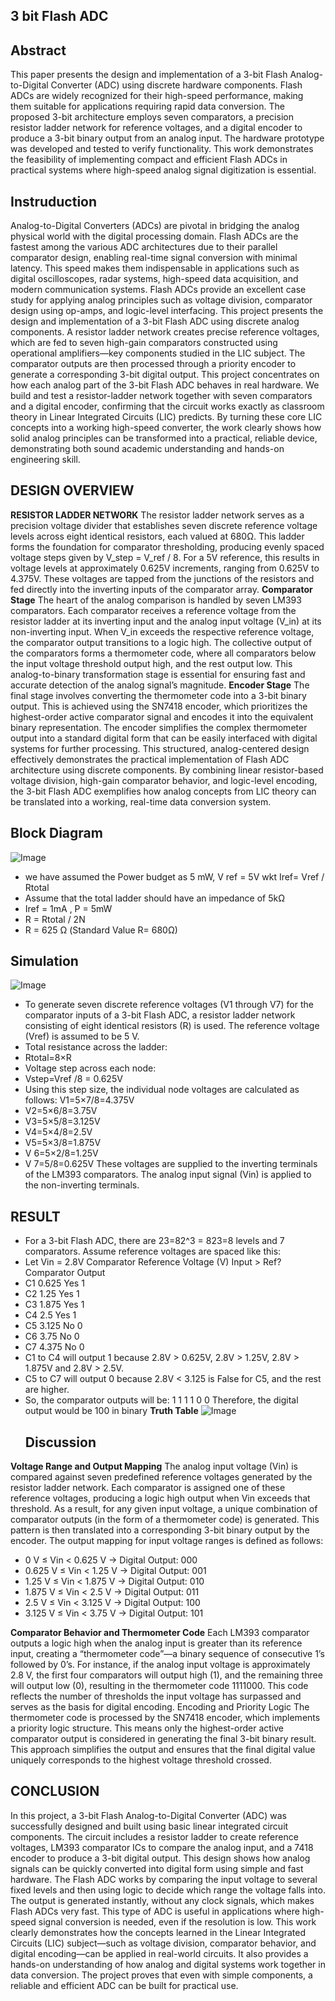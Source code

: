 ## 3 bit Flash ADC

## Abstract
This paper presents the design and implementation of a 3-bit Flash Analog-to-Digital Converter (ADC) using discrete hardware components. Flash ADCs are widely recognized for their high-speed performance, making them suitable for applications requiring rapid data conversion. The proposed 3-bit architecture employs seven comparators, a precision resistor ladder network for reference voltages, and a digital encoder to produce a 3-bit binary output from an analog input. The hardware prototype was developed and tested to verify functionality.  This work demonstrates the feasibility of implementing compact and efficient Flash ADCs in practical systems where high-speed analog signal digitization is essential.


## Instruduction
Analog-to-Digital Converters (ADCs) are pivotal in bridging the analog physical world with the digital processing domain. Flash ADCs are the fastest among the various ADC architectures due to their parallel comparator design, enabling real-time signal conversion with minimal latency. This speed makes them indispensable in applications such as digital oscilloscopes, radar systems, high-speed data acquisition, and modern communication systems.
Flash ADCs provide an excellent case study for applying analog principles such as voltage division, comparator design using op-amps, and logic-level interfacing. This project presents the design and implementation of a 3-bit Flash ADC using discrete analog components. A resistor ladder network creates precise reference voltages, which are fed to seven high-gain comparators constructed using operational amplifiers—key components studied in the LIC subject. The comparator outputs are then processed through a priority encoder to generate a corresponding 3-bit digital output.
This project concentrates on how each analog part of the 3-bit Flash ADC behaves in real hardware. We build and test a resistor-ladder network together with seven comparators and a digital encoder, confirming that the circuit works exactly as classroom theory in Linear Integrated Circuits (LIC) predicts. By turning these core LIC concepts into a working high-speed converter, the work clearly shows how solid analog principles can be transformed into a practical, reliable device, demonstrating both sound academic understanding and hands-on engineering skill.


## 	DESIGN OVERVIEW


**RESISTOR LADDER NETWORK**
The resistor ladder network serves as a precision voltage divider that establishes seven discrete reference voltage levels across eight identical resistors, each valued at 680Ω. This ladder forms the foundation for comparator thresholding, producing evenly spaced voltage steps given by V_step = V_ref / 8. For a 5V reference, this results in voltage levels at approximately 0.625V increments, ranging from 0.625V to 4.375V. These voltages are tapped from the junctions of the resistors and fed directly into the inverting inputs of the comparator array.
 **Comparator Stage**
The heart of the analog comparison is handled by seven LM393 comparators. Each comparator receives a reference voltage from the resistor ladder at its inverting input and the analog input voltage (V_in) at its non-inverting input. When V_in exceeds the respective reference voltage, the comparator output transitions to a logic high. The collective output of the comparators forms a thermometer code, where all comparators below the input voltage threshold output high, and the rest output low. This analog-to-binary transformation stage is essential for ensuring fast and accurate detection of the analog signal’s magnitude.
**Encoder Stage**
The final stage involves converting the thermometer code into a 3-bit binary output. This is achieved using the SN7418 encoder, which prioritizes the highest-order active comparator signal and encodes it into the equivalent binary representation. The encoder simplifies the complex thermometer output into a standard digital form that can be easily interfaced with digital systems for further processing.
This structured, analog-centered design effectively demonstrates the practical implementation of Flash ADC architecture using discrete components. By combining linear resistor-based voltage division, high-gain comparator behavior, and logic-level encoding, the 3-bit Flash ADC exemplifies how analog concepts from LIC theory can be translated into a working, real-time data conversion system.


## Block Diagram 

![Image](https://github.com/user-attachments/assets/4227263e-8092-42ae-beb2-7600348c173b)

 - we have assumed the Power budget as 5 mW, V ref = 5V wkt  Iref= Vref / Rtotal
 - Assume that the total ladder should have an impedance of 5kΩ
 - Iref = 1mA , P = 5mW
 - R = Rtotal / 2N
 -  R = 625 Ω (Standard Value R= 680Ω)
  ## Simulation 
![Image](https://github.com/user-attachments/assets/09d92177-bce4-4b91-a0c7-ceda457ec651)

- To generate seven discrete reference voltages (V1 through V7) for the comparator inputs of a 3-bit Flash ADC, a resistor ladder network consisting of eight identical resistors (R) is used. The reference voltage (Vref) is assumed to be 5 V.
- Total resistance across the ladder:
- Rtotal=8×R
- Voltage step across each node:
- Vstep=Vref /8 = 0.625V
- Using this step size, the individual node voltages are calculated as follows: V1=5×7/8=4.375V
- V2=5×6/8=3.75V
-  V3=5×5/8=3.125V
-  V4=5×4/8=2.5V
-  V5=5×3/8=1.875V
-  V 6=5×2/8=1.25V
-  V 7=5/8=0.625V
  These voltages are supplied to the inverting terminals of the LM393 comparators. The analog input signal (Vin) is applied to the non-inverting terminals.

## RESULT

- For a 3-bit Flash ADC, there are 23=82^3 = 823=8 levels and 7 comparators. Assume reference voltages are spaced like this:
- Let Vin = 2.8V Comparator	Reference Voltage (V)	Input > Ref?	Comparator Output
-  C1	0.625	Yes	1
-  C2	1.25	Yes	1
-  C3	1.875	Yes	1
-  C4	2.5	Yes	1
-  C5	3.125	No	0
- C6	3.75	No	0
- C7	4.375	No	0
- C1 to C4 will output 1 because 2.8V > 0.625V, 2.8V > 1.25V, 2.8V > 1.875V and 2.8V > 2.5V.
- C5 to C7 will output 0 because 2.8V < 3.125 is False for C5, and the rest are higher.
- So, the comparator outputs will be: 1 1 1 1 0 0
 Therefore, the digital output would be 100 in binary 
**Truth Table**
  ![Image](https://github.com/user-attachments/assets/42aebba9-44fc-4ac0-90a1-3ef7d54f88fa)
  ## Discussion
 **Voltage Range and Output Mapping**
The analog input voltage (Vin) is compared against seven predefined reference voltages generated by the resistor ladder network. Each comparator is assigned one of these reference voltages, producing a logic high output when Vin exceeds that threshold. As a result, for any given input voltage, a unique combination of comparator outputs (in the form of a thermometer code) is generated. This pattern is then translated into a corresponding 3-bit binary output by the encoder.
The output mapping for input voltage ranges is defined as follows:
- 0 V ≤ Vin < 0.625 V → Digital Output: 000
- 	0.625 V ≤ Vin < 1.25 V → Digital Output: 001
- 	 1.25 V ≤ Vin < 1.875 V → Digital Output: 010
-   1.875 V ≤ Vin < 2.5 V → Digital Output: 011
- 2.5 V ≤ Vin < 3.125 V → Digital Output: 100
- 3.125 V ≤ Vin < 3.75 V → Digital Output: 101

  
**Comparator Behavior and Thermometer Code**
Each LM393 comparator outputs a logic high when the analog input is greater than its reference input, creating a “thermometer code”—a binary sequence of consecutive 1’s followed by 0’s. For instance, if the analog input voltage is approximately 2.8 V, the first four comparators will output high (1), and the remaining three will output low (0), resulting in the thermometer code 1111000. This code reflects the number of thresholds the input voltage has surpassed and serves as the basis for digital encoding.
Encoding and Priority Logic
The thermometer code is processed by the SN7418 encoder, which implements a priority logic structure. This means only the highest-order active comparator output is considered in generating the final 3-bit binary result. This approach simplifies the output and ensures that the final digital value uniquely corresponds to the highest voltage threshold crossed.

 
## CONCLUSION
In this project, a 3-bit Flash Analog-to-Digital Converter (ADC) was successfully designed and built using basic linear integrated circuit components. The circuit includes a resistor ladder to create reference voltages, LM393 comparator ICs to compare the analog input, and a 7418 encoder to produce a 3-bit digital output. This design shows how analog signals can be quickly converted into digital form using simple and fast hardware.
The Flash ADC works by comparing the input voltage to several fixed levels and then using logic to decide which range the voltage falls into. The output is generated instantly, without any clock signals, which makes Flash ADCs very fast. This type of ADC is useful in applications where high-speed signal conversion is needed, even if the resolution is low.
This work clearly demonstrates how the concepts learned in the Linear Integrated Circuits (LIC) subject—such as voltage division, comparator behavior, and digital encoding—can be applied in real-world circuits. It also provides a hands-on understanding of how analog and digital systems work together in data conversion. The project proves that even with simple components, a reliable and efficient ADC can be built for practical use.
